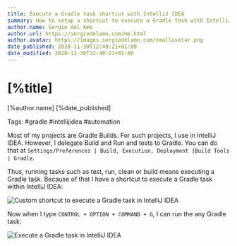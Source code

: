 ```yaml
---
title: Execute a Gradle task shortcut with IntelliJ IDEA
summary: How to setup a shortcut to execute a Gradle task with IntelliJ IDEA
author.name: Sergio del Amo
author.url: https://sergiodelamo.com/me.html
author.avatar: https://images.sergiodelamo.com/smallavatar.png 
date_published: 2020-11-30T12:40:21+01:00
date_modified: 2020-11-30T12:40:21+01:00
---
```


# [%title]

[%author.name] [%date_published]

Tags: #gradle #intellijidea #automation

Most of my projects are Gradle Builds. For such projects, I use in IntelliJ IDEA. However, I delegate Build and Run and tests to Gradle. You can do that at `Settings/Preferences | Build, Execution, Deployment |Build Tools | Gradle`.

Thus, running tasks such as test, run, clean or build means executing a Gradle task. Because of that I have a shortcut to execute a Gradle task within IntelliJ IDEA:

![Custom shortcut to execute a Gradle task in IntelliJ IDEA](https://images.sergiodelamo.com/execute-gradle-task-shortcut-intellij.png)

Now when I type `CONTROL + OPTION + COMMAND + G`, I can run the any Gradle task:

![Execute a Gradle task in IntelliJ IDEA](https://images.sergiodelamo.com/execute-gradle-task-shortcut-intellij-running.png)